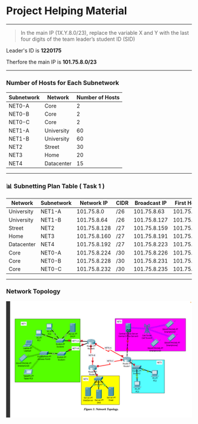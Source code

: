 # Project Helping Material 
---

> In the main IP (1X.Y.8.0/23), replace the variable X and Y with the last four digits of the team leader’s student ID (SID)

Leader's ID is **1220175**

Therfore the main IP is **101.75.8.0/23**

---

### Number of Hosts for Each Subnetwork

| Subnetwork | Network     | Number of Hosts |
|------------|-------------|-----------------|
| NET0-A     | Core        | 2               |
| NET0-B     | Core        | 2               |
| NET0-C     | Core        | 2               |
| NET1-A     | University  | 60              |
| NET1-B     | University  | 60              |
| NET2       | Street      | 30              |
| NET3       | Home        | 20              |
| NET4       | Datacenter  | 15              |

---
### 📊 Subnetting Plan Table ( Task 1 )

| Network      | Subnetwork | Network IP     | CIDR | Broadcast IP   | First Host IP    | Last Host IP     |
|--------------|------------|----------------|------|----------------|------------------|------------------|
| University   | NET1-A     | 101.75.8.0     | /26  | 101.75.8.63    | 101.75.8.1       | 101.75.8.62      |
| University   | NET1-B     | 101.75.8.64    | /26  | 101.75.8.127   | 101.75.8.65      | 101.75.8.126     |
| Street       | NET2       | 101.75.8.128   | /27  | 101.75.8.159   | 101.75.8.127     | 101.75.8.158     |
| Home         | NET3       | 101.75.8.160   | /27  | 101.75.8.191   | 101.75.8.161     | 101.75.8.190     |
| Datacenter   | NET4       | 101.75.8.192   | /27  | 101.75.8.223   | 101.75.8.193     | 101.75.8.222     |
| Core         | NET0-A     | 101.75.8.224   | /30  | 101.75.8.226   | 101.75.8.225     | 101.75.8.226     |
| Core         | NET0-B     | 101.75.8.228   | /30  | 101.75.8.231   | 101.75.8.229     | 101.75.8.230     |
| Core         | NET0-C     | 101.75.8.232   | /30  | 101.75.8.235   | 101.75.8.233     | 101.75.8.234     |
---
### Network Topology

![Network Topology](Network_Topology.png)